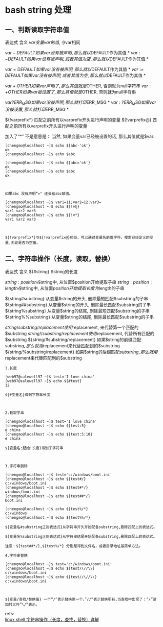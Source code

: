 # bash string 处理

## 一、判断读取字符串值
表达式 	含义
${var} 	变量var的值, 与$var相同
  	 
${var-DEFAULT} 	如果var没有被声明, 那么就以$DEFAULT作为其值 *
${var:-DEFAULT} 	如果var没有被声明, 或者其值为空, 那么就以$DEFAULT作为其值 *
  	 
${var=DEFAULT} 	如果var没有被声明, 那么就以$DEFAULT作为其值 *
${var:=DEFAULT} 	如果var没有被声明, 或者其值为空, 那么就以$DEFAULT作为其值 *
  	 
${var+OTHER} 	如果var声明了, 那么其值就是$OTHER, 否则就为null字符串
${var:+OTHER} 	如果var被设置了, 那么其值就是$OTHER, 否则就为null字符串
  	 
${var?ERR_MSG} 	如果var没被声明, 那么就打印$ERR_MSG *
${var:?ERR_MSG} 	如果var没被设置, 那么就打印$ERR_MSG *
  	 
${!varprefix*} 	匹配之前所有以varprefix开头进行声明的变量
${!varprefix@} 	匹配之前所有以varprefix开头进行声明的变量

加入了“*”  不是意思是： 当然, 如果变量var已经被设置的话, 那么其值就是$var.

    [chengmo@localhost ~]$ echo ${abc-'ok'}
    ok
    [chengmo@localhost ~]$ echo $abc

    [chengmo@localhost ~]$ echo ${abc='ok'}
    ok
    [chengmo@localhost ~]$ echo $abc
    ok

     

    如果abc 没有声明“=" 还会给abc赋值。

    [chengmo@localhost ~]$ var1=11;var2=12;var3=
    [chengmo@localhost ~]$ echo ${!v@}           
    var1 var2 var3
    [chengmo@localhost ~]$ echo ${!v*}
    var1 var2 var3

     

    ${!varprefix*}与${!varprefix@}相似，可以通过变量名前缀字符，搜索已经定义的变量,无论是否为空值。


## 二、字符串操作（长度，读取，替换）
表达式 	含义
${#string} 	$string的长度
  	 
${string:position} 	在$string中, 从位置$position开始提取子串
${string:position:length} 	在$string中, 从位置$position开始提取长度为$length的子串
  	 
${string#substring} 	从变量$string的开头, 删除最短匹配$substring的子串
${string##substring} 	从变量$string的开头, 删除最长匹配$substring的子串
${string%substring} 	从变量$string的结尾, 删除最短匹配$substring的子串
${string%%substring} 	从变量$string的结尾, 删除最长匹配$substring的子串
  	 
${string/substring/replacement} 	使用$replacement, 来代替第一个匹配的$substring
${string//substring/replacement} 	使用$replacement, 代替所有匹配的$substring
${string/#substring/replacement} 	如果$string的前缀匹配$substring, 那么就用$replacement来代替匹配到的$substring
${string/%substring/replacement} 	如果$string的后缀匹配$substring, 那么就用$replacement来代替匹配到的$substring




    1.长度

    [web97@salewell97 ~]$ test='I love china'
    [web97@salewell97 ~]$ echo ${#test}
    12

    ${#变量名}得到字符串长度

     

    2.截取字串

    [chengmo@localhost ~]$ test='I love china'
    [chengmo@localhost ~]$ echo ${test:5}    
    e china
    [chengmo@localhost ~]$ echo ${test:5:10}
    e china

    ${变量名:起始:长度}得到子字符串

     

    3.字符串删除

    [chengmo@localhost ~]$ test='c:/windows/boot.ini'
    [chengmo@localhost ~]$ echo ${test#/}
    c:/windows/boot.ini
    [chengmo@localhost ~]$ echo ${test#*/}
    windows/boot.ini
    [chengmo@localhost ~]$ echo ${test##*/}
    boot.ini

    [chengmo@localhost ~]$ echo ${test%/*}
    c:/windows
    [chengmo@localhost ~]$ echo ${test%%/*}

    ${变量名#substring正则表达式}从字符串开头开始配备substring,删除匹配上的表达式。

    ${变量名%substring正则表达式}从字符串结尾开始配备substring,删除匹配上的表达式。

    注意：${test##*/},${test%/*} 分别是得到文件名，或者目录地址最简单方法。

    4.字符串替换

    [chengmo@localhost ~]$ test='c:/windows/boot.ini'
    [chengmo@localhost ~]$ echo ${test/\//\\}
    c:\windows/boot.ini
    [chengmo@localhost ~]$ echo ${test//\//\\}
    c:\windows\boot.ini

     

    ${变量/查找/替换值} 一个“/”表示替换第一个，”//”表示替换所有,当查找中出现了：”/”请加转义符”\/”表示。



refs:  
[linux shell 字符串操作（长度，查找，替换）详解](http://www.cnblogs.com/chengmo/archive/2010/10/02/1841355.html)  